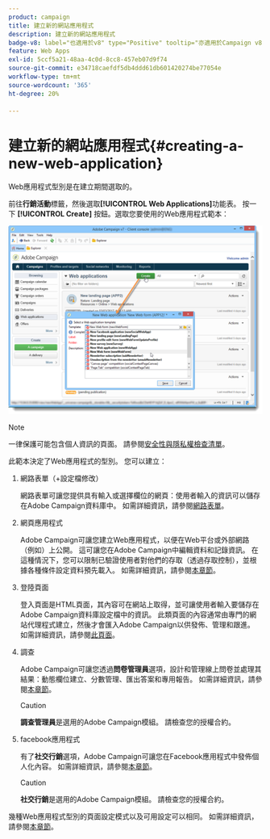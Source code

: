 ```yaml
---
product: campaign
title: 建立新的網站應用程式
description: 建立新的網站應用程式
badge-v8: label="也適用於v8" type="Positive" tooltip="亦適用於Campaign v8"
feature: Web Apps
exl-id: 5ccf5a21-48aa-4c0d-8cc8-457eb07d9f74
source-git-commit: e34718caefdf5db4ddd61db601420274be77054e
workflow-type: tm+mt
source-wordcount: '365'
ht-degree: 20%

---
```


# 建立新的網站應用程式{#creating-a-new-web-application}



Web應用程式型別是在建立期間選取的。

前往&#x200B;**行銷活動**&#x200B;標籤，然後選取&#x200B;**[!UICONTROL Web Applications]**&#x200B;功能表。 按一下 **[!UICONTROL Create]** 按鈕。選取您要使用的Web應用程式範本：

![](assets/webapp_create_from_campaign.png)

>[!NOTE]
>
>一律保護可能包含個人資訊的頁面。 請參閱[安全性與隱私權檢查清單](https://helpx.adobe.com/campaign/kb/acc-security.html#privacy)。

此範本決定了Web應用程式的型別。 您可以建立：

1. 網路表單（+設定檔修改）

   網路表單可讓您提供具有輸入或選擇欄位的網頁：使用者輸入的資訊可以儲存在Adobe Campaign資料庫中。 如需詳細資訊，請參閱[網路表單](about-web-forms.md)。

1. 網頁應用程式

   Adobe Campaign可讓您建立Web應用程式，以便在Web平台或外部網路（例如）上公開。 這可讓您在Adobe Campaign中編輯資料和記錄資訊。 在這種情況下，您可以限制已驗證使用者對他們的存取（透過存取控制），並根據各種條件設定資料預先載入。 如需詳細資訊，請參閱[本章節](about-web-applications.md)。

1. 登陸頁面

   登入頁面是HTML頁面，其內容可在網站上取得，並可讓使用者輸入要儲存在Adobe Campaign資料庫設定檔中的資訊。 此類頁面的內容通常由專門的網站代理程式建立，然後才會匯入Adobe Campaign以供發佈、管理和跟進。 如需詳細資訊，請參閱[此頁面](creating-a-landing-page.md)。

1. 調查

   Adobe Campaign可讓您透過&#x200B;**問卷管理員**&#x200B;選項，設計和管理線上問卷並處理其結果：動態欄位建立、分數管理、匯出答案和專用報告。 如需詳細資訊，請參閱[本章節](../../surveys/using/about-surveys.md)。

   >[!CAUTION]
   >
   >**調查管理員**&#x200B;是選用的Adobe Campaign模組。 請檢查您的授權合約。

1. facebook應用程式

   有了&#x200B;**社交行銷**&#x200B;選項，Adobe Campaign可讓您在Facebook應用程式中發佈個人化內容。 如需詳細資訊，請參閱[本章節](../../social/using/about-social-marketing.md)。

   >[!CAUTION]
   >
   >**社交行銷**&#x200B;是選用的Adobe Campaign模組。 請檢查您的授權合約。

幾種Web應用程式型別的頁面設定模式以及可用設定可以相同。 如需詳細資訊，請參閱[本章節](about-web-forms.md)。
